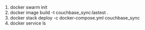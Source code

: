 1. docker swarm init
2. docker image build -t couchbase_sync:lastest .
3. docker stack deploy -c docker-compose.yml couchbase_sync
4. docker service ls